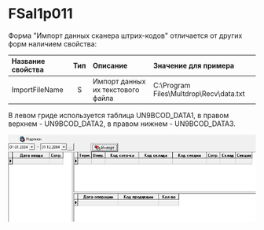 # FSal1p011

  
Форма "Импорт данных сканера штрих-кодов"  отличается от других форм наличием свойства:

| **Название свойства** | **Тип** | **Описание** | **Значение для примера** |
| :------------- |:-------------:| :-----| :-----|
| ImportFileName | S | Импорт данных их текстового файла | C:\Program Files\Multdrop\Recv\data.txt |

В левом гриде используется таблица UN9BCOD\_DATA1, в правом верхнем - UN9BCOD\_DATA2, в  правом нижнем - UN9BCOD\_DATA3.

![](../../../.gitbook/assets/fsal1p11.jpg)

